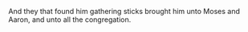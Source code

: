 And they that found him gathering sticks brought him unto Moses and Aaron, and unto all the congregation.
